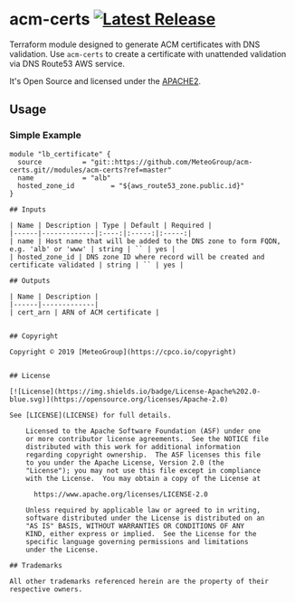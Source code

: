 # acm-certs [![Latest Release](https://img.shields.io/github/release/MeteoGroup/acm-certs.svg)](https://github.com/MeteoGroup/acm-certs/releases/latest) 

Terraform module designed to generate ACM certificates with DNS validation. Use `acm-certs` to create a certificate with unattended validation via DNS Route53 AWS service.

It's Open Source and licensed under the [APACHE2](LICENSE).

## Usage

### Simple Example

```hcl
module "lb_certificate" {
  source          = "git::https://github.com/MeteoGroup/acm-certs.git//modules/acm-certs?ref=master"
  name            = "alb"
  hosted_zone_id         = "${aws_route53_zone.public.id}"
}
```

```
## Inputs

| Name | Description | Type | Default | Required |
|------|-------------|:----:|:-----:|:-----:|
| name | Host name that will be added to the DNS zone to form FQDN, e.g. 'alb' or 'www' | string | `` | yes |
| hosted_zone_id | DNS zone ID where record will be created and certificate validated | string | `` | yes |

## Outputs

| Name | Description |
|------|-------------|
| cert_arn | ARN of ACM certificate |


## Copyright

Copyright © 2019 [MeteoGroup](https://cpco.io/copyright)


## License 

[![License](https://img.shields.io/badge/License-Apache%202.0-blue.svg)](https://opensource.org/licenses/Apache-2.0) 

See [LICENSE](LICENSE) for full details.

    Licensed to the Apache Software Foundation (ASF) under one
    or more contributor license agreements.  See the NOTICE file
    distributed with this work for additional information
    regarding copyright ownership.  The ASF licenses this file
    to you under the Apache License, Version 2.0 (the
    "License"); you may not use this file except in compliance
    with the License.  You may obtain a copy of the License at

      https://www.apache.org/licenses/LICENSE-2.0

    Unless required by applicable law or agreed to in writing,
    software distributed under the License is distributed on an
    "AS IS" BASIS, WITHOUT WARRANTIES OR CONDITIONS OF ANY
    KIND, either express or implied.  See the License for the
    specific language governing permissions and limitations
    under the License.

## Trademarks

All other trademarks referenced herein are the property of their respective owners.

